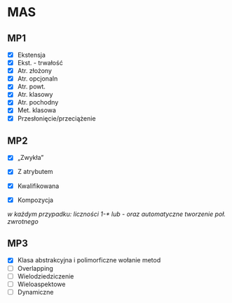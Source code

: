 # MAS

## MP1
  - [x] Ekstensja
  - [x] Ekst. - trwałość
  - [x] Atr. złożony
  - [x] Atr. opcjonaln
  - [x] Atr. powt.
  - [x] Atr. klasowy
  - [x] Atr. pochodny
  - [x] Met. klasowa
  - [x] Przesłonięcie/przeciążenie

## MP2
 - [x] „Zwykła”
 - [x] Z atrybutem
 - [x] Kwalifikowana
 - [x] Kompozycja

 
_w każdym przypadku: liczności 1-* lub *-* oraz automatyczne tworzenie poł. zwrotnego_

## MP3
 - [x] Klasa abstrakcyjna i polimorficzne wołanie metod
 - [ ] Overlapping
 - [ ] Wielodziedziczenie
 - [ ] Wieloaspektowe
 - [ ] Dynamiczne
